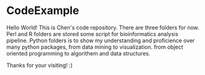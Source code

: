 # CodeExample
Hello World!
This is Chen's code repository. There are three folders for now. Perl and R folders are stored some script for bioinformatics analysis pipeline. Python folders is to show my understanding and proficience over many python packages, from data mining to visualization. from object oriented programming to algorithem and data structures.

Thanks for your visiting! :)
